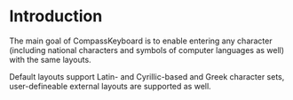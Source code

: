 # Introduction #
The main goal of CompassKeyboard is to enable entering any character (including national characters and symbols of computer languages as well) with the same layouts.

Default layouts support Latin- and Cyrillic-based and Greek character sets, user-defineable external layouts are supported as well.
